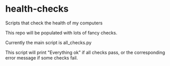 # health-checks
Scripts that check the health of my computers

This repo will be populated with lots of fancy checks.

Currently the main script is all_checks.py

This script will print "Everything ok" if all checks pass,
or the corresponding error message if some checks fail.
